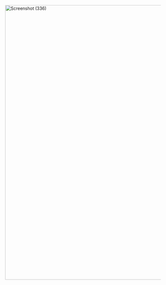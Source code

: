 <img width="1920" height="888" alt="Screenshot (336)" src="https://github.com/user-attachments/assets/5e8dbe90-a99e-4f33-831e-a0aa16a9d728" />
